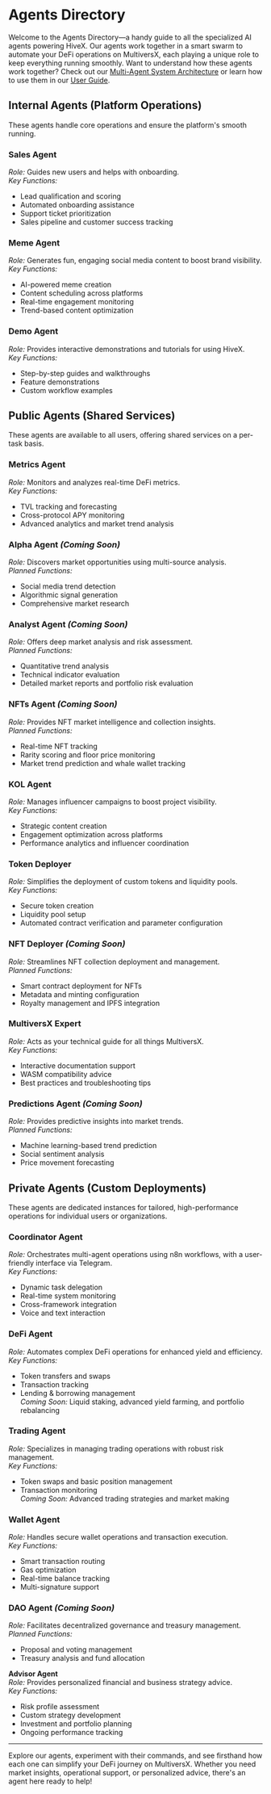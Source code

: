 # Agents Directory

Welcome to the Agents Directory—a handy guide to all the specialized AI agents powering HiveX. Our agents work together in a smart swarm to automate your DeFi operations on MultiversX, each playing a unique role to keep everything running smoothly. Want to understand how these agents work together? Check out our [Multi-Agent System Architecture](./multi-agent-system.md) or learn how to use them in our [User Guide](./user-guide.md).

## Internal Agents (Platform Operations)

These agents handle core operations and ensure the platform's smooth running.

### **Sales Agent**  
  *Role:* Guides new users and helps with onboarding.  
  *Key Functions:*  
  - Lead qualification and scoring  
  - Automated onboarding assistance  
  - Support ticket prioritization  
  - Sales pipeline and customer success tracking  

### **Meme Agent**  
*Role:* Generates fun, engaging social media content to boost brand visibility.  
*Key Functions:*  
- AI-powered meme creation  
- Content scheduling across platforms  
- Real-time engagement monitoring  
- Trend-based content optimization  

### **Demo Agent**  
*Role:* Provides interactive demonstrations and tutorials for using HiveX.  
*Key Functions:*  
- Step-by-step guides and walkthroughs  
- Feature demonstrations  
- Custom workflow examples  

## Public Agents (Shared Services)

These agents are available to all users, offering shared services on a per-task basis.

### **Metrics Agent**  
*Role:* Monitors and analyzes real-time DeFi metrics.  
*Key Functions:*  
- TVL tracking and forecasting  
- Cross-protocol APY monitoring  
- Advanced analytics and market trend analysis  

### **Alpha Agent** *(Coming Soon)*  
*Role:* Discovers market opportunities using multi-source analysis.  
*Planned Functions:*  
- Social media trend detection  
- Algorithmic signal generation  
- Comprehensive market research

### **Analyst Agent** *(Coming Soon)*  
*Role:* Offers deep market analysis and risk assessment.  
*Planned Functions:*  
- Quantitative trend analysis  
- Technical indicator evaluation  
- Detailed market reports and portfolio risk evaluation

### **NFTs Agent** *(Coming Soon)*  
*Role:* Provides NFT market intelligence and collection insights.  
*Planned Functions:*  
- Real-time NFT tracking  
- Rarity scoring and floor price monitoring  
- Market trend prediction and whale wallet tracking

### **KOL Agent**  
*Role:* Manages influencer campaigns to boost project visibility.  
*Key Functions:*  
- Strategic content creation  
- Engagement optimization across platforms  
- Performance analytics and influencer coordination

### **Token Deployer**  
*Role:* Simplifies the deployment of custom tokens and liquidity pools.  
*Key Functions:*  
- Secure token creation  
- Liquidity pool setup  
- Automated contract verification and parameter configuration

### **NFT Deployer** *(Coming Soon)*  
*Role:* Streamlines NFT collection deployment and management.  
*Planned Functions:*  
- Smart contract deployment for NFTs  
- Metadata and minting configuration  
- Royalty management and IPFS integration

### **MultiversX Expert**  
*Role:* Acts as your technical guide for all things MultiversX.  
*Key Functions:*  
- Interactive documentation support  
- WASM compatibility advice  
- Best practices and troubleshooting tips

### **Predictions Agent** *(Coming Soon)*  
*Role:* Provides predictive insights into market trends.  
*Planned Functions:*  
- Machine learning-based trend prediction  
- Social sentiment analysis  
- Price movement forecasting

## Private Agents (Custom Deployments)

These agents are dedicated instances for tailored, high-performance operations for individual users or organizations.

### **Coordinator Agent**  
*Role:* Orchestrates multi-agent operations using n8n workflows, with a user-friendly interface via Telegram.  
*Key Functions:*  
- Dynamic task delegation  
- Real-time system monitoring  
- Cross-framework integration  
- Voice and text interaction

### **DeFi Agent**  
*Role:* Automates complex DeFi operations for enhanced yield and efficiency.  
*Key Functions:*  
- Token transfers and swaps  
- Transaction tracking  
- Lending & borrowing management  
*Coming Soon:* Liquid staking, advanced yield farming, and portfolio rebalancing

### **Trading Agent**  
*Role:* Specializes in managing trading operations with robust risk management.  
*Key Functions:*  
- Token swaps and basic position management  
- Transaction monitoring  
*Coming Soon:* Advanced trading strategies and market making

### **Wallet Agent**  
*Role:* Handles secure wallet operations and transaction execution.  
*Key Functions:*  
- Smart transaction routing  
- Gas optimization  
- Real-time balance tracking  
- Multi-signature support

### **DAO Agent** *(Coming Soon)*  
*Role:* Facilitates decentralized governance and treasury management.  
*Planned Functions:*  
- Proposal and voting management  
- Treasury analysis and fund allocation

 **Advisor Agent**  
*Role:* Provides personalized financial and business strategy advice.  
*Key Functions:*  
- Risk profile assessment  
- Custom strategy development  
- Investment and portfolio planning  
- Ongoing performance tracking

---

Explore our agents, experiment with their commands, and see firsthand how each one can simplify your DeFi journey on MultiversX. Whether you need market insights, operational support, or personalized advice, there's an agent here ready to help!